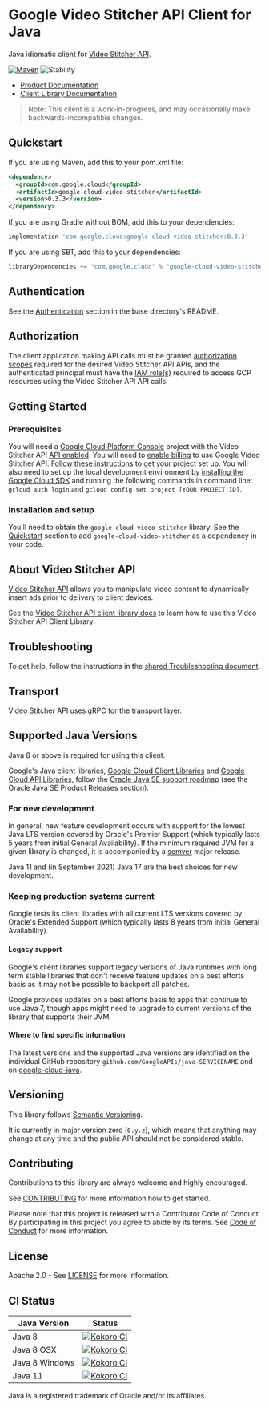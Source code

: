 # Google Video Stitcher API Client for Java

Java idiomatic client for [Video Stitcher API][product-docs].

[![Maven][maven-version-image]][maven-version-link]
![Stability][stability-image]

- [Product Documentation][product-docs]
- [Client Library Documentation][javadocs]

> Note: This client is a work-in-progress, and may occasionally
> make backwards-incompatible changes.


## Quickstart


If you are using Maven, add this to your pom.xml file:


```xml
<dependency>
  <groupId>com.google.cloud</groupId>
  <artifactId>google-cloud-video-stitcher</artifactId>
  <version>0.3.3</version>
</dependency>
```

If you are using Gradle without BOM, add this to your dependencies:

```Groovy
implementation 'com.google.cloud:google-cloud-video-stitcher:0.3.3'
```

If you are using SBT, add this to your dependencies:

```Scala
libraryDependencies += "com.google.cloud" % "google-cloud-video-stitcher" % "0.3.3"
```

## Authentication

See the [Authentication][authentication] section in the base directory's README.

## Authorization

The client application making API calls must be granted [authorization scopes][auth-scopes] required for the desired Video Stitcher API APIs, and the authenticated principal must have the [IAM role(s)][predefined-iam-roles] required to access GCP resources using the Video Stitcher API API calls.

## Getting Started

### Prerequisites

You will need a [Google Cloud Platform Console][developer-console] project with the Video Stitcher API [API enabled][enable-api].
You will need to [enable billing][enable-billing] to use Google Video Stitcher API.
[Follow these instructions][create-project] to get your project set up. You will also need to set up the local development environment by
[installing the Google Cloud SDK][cloud-sdk] and running the following commands in command line:
`gcloud auth login` and `gcloud config set project [YOUR PROJECT ID]`.

### Installation and setup

You'll need to obtain the `google-cloud-video-stitcher` library.  See the [Quickstart](#quickstart) section
to add `google-cloud-video-stitcher` as a dependency in your code.

## About Video Stitcher API


[Video Stitcher API][product-docs] allows you to manipulate video content to dynamically insert ads prior to delivery to client devices.

See the [Video Stitcher API client library docs][javadocs] to learn how to
use this Video Stitcher API Client Library.






## Troubleshooting

To get help, follow the instructions in the [shared Troubleshooting document][troubleshooting].

## Transport

Video Stitcher API uses gRPC for the transport layer.

## Supported Java Versions

Java 8 or above is required for using this client.

Google's Java client libraries,
[Google Cloud Client Libraries][cloudlibs]
and
[Google Cloud API Libraries][apilibs],
follow the
[Oracle Java SE support roadmap][oracle]
(see the Oracle Java SE Product Releases section).

### For new development

In general, new feature development occurs with support for the lowest Java
LTS version covered by  Oracle's Premier Support (which typically lasts 5 years
from initial General Availability). If the minimum required JVM for a given
library is changed, it is accompanied by a [semver][semver] major release.

Java 11 and (in September 2021) Java 17 are the best choices for new
development.

### Keeping production systems current

Google tests its client libraries with all current LTS versions covered by
Oracle's Extended Support (which typically lasts 8 years from initial
General Availability).

#### Legacy support

Google's client libraries support legacy versions of Java runtimes with long
term stable libraries that don't receive feature updates on a best efforts basis
as it may not be possible to backport all patches.

Google provides updates on a best efforts basis to apps that continue to use
Java 7, though apps might need to upgrade to current versions of the library
that supports their JVM.

#### Where to find specific information

The latest versions and the supported Java versions are identified on
the individual GitHub repository `github.com/GoogleAPIs/java-SERVICENAME`
and on [google-cloud-java][g-c-j].

## Versioning


This library follows [Semantic Versioning](http://semver.org/).


It is currently in major version zero (``0.y.z``), which means that anything may change at any time
and the public API should not be considered stable.


## Contributing


Contributions to this library are always welcome and highly encouraged.

See [CONTRIBUTING][contributing] for more information how to get started.

Please note that this project is released with a Contributor Code of Conduct. By participating in
this project you agree to abide by its terms. See [Code of Conduct][code-of-conduct] for more
information.


## License

Apache 2.0 - See [LICENSE][license] for more information.

## CI Status

Java Version | Status
------------ | ------
Java 8 | [![Kokoro CI][kokoro-badge-image-2]][kokoro-badge-link-2]
Java 8 OSX | [![Kokoro CI][kokoro-badge-image-3]][kokoro-badge-link-3]
Java 8 Windows | [![Kokoro CI][kokoro-badge-image-4]][kokoro-badge-link-4]
Java 11 | [![Kokoro CI][kokoro-badge-image-5]][kokoro-badge-link-5]

Java is a registered trademark of Oracle and/or its affiliates.

[product-docs]: https://cloud.google.com/video-stitcher/
[javadocs]: https://cloud.google.com/java/docs/reference/google-cloud-video-stitcher/latest/overview
[kokoro-badge-image-1]: http://storage.googleapis.com/cloud-devrel-public/java/badges/java-video-stitcher/java7.svg
[kokoro-badge-link-1]: http://storage.googleapis.com/cloud-devrel-public/java/badges/java-video-stitcher/java7.html
[kokoro-badge-image-2]: http://storage.googleapis.com/cloud-devrel-public/java/badges/java-video-stitcher/java8.svg
[kokoro-badge-link-2]: http://storage.googleapis.com/cloud-devrel-public/java/badges/java-video-stitcher/java8.html
[kokoro-badge-image-3]: http://storage.googleapis.com/cloud-devrel-public/java/badges/java-video-stitcher/java8-osx.svg
[kokoro-badge-link-3]: http://storage.googleapis.com/cloud-devrel-public/java/badges/java-video-stitcher/java8-osx.html
[kokoro-badge-image-4]: http://storage.googleapis.com/cloud-devrel-public/java/badges/java-video-stitcher/java8-win.svg
[kokoro-badge-link-4]: http://storage.googleapis.com/cloud-devrel-public/java/badges/java-video-stitcher/java8-win.html
[kokoro-badge-image-5]: http://storage.googleapis.com/cloud-devrel-public/java/badges/java-video-stitcher/java11.svg
[kokoro-badge-link-5]: http://storage.googleapis.com/cloud-devrel-public/java/badges/java-video-stitcher/java11.html
[stability-image]: https://img.shields.io/badge/stability-preview-yellow
[maven-version-image]: https://img.shields.io/maven-central/v/com.google.cloud/google-cloud-video-stitcher.svg
[maven-version-link]: https://search.maven.org/search?q=g:com.google.cloud%20AND%20a:google-cloud-video-stitcher&core=gav
[authentication]: https://github.com/googleapis/google-cloud-java#authentication
[auth-scopes]: https://developers.google.com/identity/protocols/oauth2/scopes
[predefined-iam-roles]: https://cloud.google.com/iam/docs/understanding-roles#predefined_roles
[iam-policy]: https://cloud.google.com/iam/docs/overview#cloud-iam-policy
[developer-console]: https://console.developers.google.com/
[create-project]: https://cloud.google.com/resource-manager/docs/creating-managing-projects
[cloud-sdk]: https://cloud.google.com/sdk/
[troubleshooting]: https://github.com/googleapis/google-cloud-common/blob/main/troubleshooting/readme.md#troubleshooting
[contributing]: https://github.com/googleapis/java-video-stitcher/blob/main/CONTRIBUTING.md
[code-of-conduct]: https://github.com/googleapis/java-video-stitcher/blob/main/CODE_OF_CONDUCT.md#contributor-code-of-conduct
[license]: https://github.com/googleapis/java-video-stitcher/blob/main/LICENSE
[enable-billing]: https://cloud.google.com/apis/docs/getting-started#enabling_billing
[enable-api]: https://console.cloud.google.com/flows/enableapi?apiid=videostitcher.googleapis.com
[libraries-bom]: https://github.com/GoogleCloudPlatform/cloud-opensource-java/wiki/The-Google-Cloud-Platform-Libraries-BOM
[shell_img]: https://gstatic.com/cloudssh/images/open-btn.png

[semver]: https://semver.org/
[cloudlibs]: https://cloud.google.com/apis/docs/client-libraries-explained
[apilibs]: https://cloud.google.com/apis/docs/client-libraries-explained#google_api_client_libraries
[oracle]: https://www.oracle.com/java/technologies/java-se-support-roadmap.html
[g-c-j]: http://github.com/googleapis/google-cloud-java
